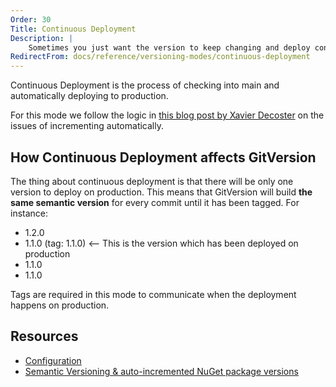 ```yaml
---
Order: 30
Title: Continuous Deployment
Description: |
    Sometimes you just want the version to keep changing and deploy continuously.
RedirectFrom: docs/reference/versioning-modes/continuous-deployment
---
```


Continuous Deployment is the process of checking into main and automatically
deploying to production.

For this mode we follow the logic in [this blog post by Xavier Decoster][blog]
on the issues of incrementing automatically.

## How Continuous Deployment affects GitVersion

The thing about continuous deployment is that there will be only one version
to deploy on production. This means that GitVersion will build
**the same semantic version** for every commit until it has been tagged. For instance:

* 1.2.0
* 1.1.0 (tag: 1.1.0) <-- This is the version which has been deployed on production
* 1.1.0
* 1.1.0

Tags are required in this mode to communicate when the deployment happens on production.

## Resources

* [Configuration][configuration]
* [Semantic Versioning & auto-incremented NuGet package versions][blog]

[configuration]: /docs/reference/configuration

[blog]: https://www.xavierdecoster.com/semantic-versioning-auto-incremented-nuget-package-versions
